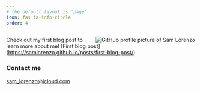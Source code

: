 ```yaml
---
# the default layout is 'page'
icon: fas fa-info-circle
order: 4
---
```

<img style="float: right;" src="https://github.com/samlorenzo.png?size=300" alt="GitHub profile picture of Sam Lorenzo">

Check out my first blog post to learn more about me! [First blog post] (https://samlorenzo.github.io/posts/first-blog-post/)

### Contact me
[sam_lorenzo@icloud.com](mailto:sam_lorenzo@icloud.com)
